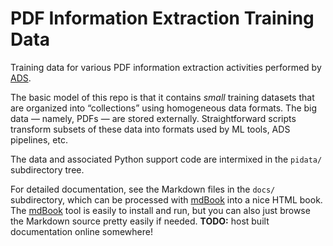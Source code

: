 # PDF Information Extraction Training Data

Training data for various PDF information extraction activities performed by
[ADS].

[ADS]: https://ui.adsabs.harvard.edu/

The basic model of this repo is that it contains *small* training datasets that
are organized into “collections” using homogeneous data formats. The big data —
namely, PDFs — are stored externally. Straightforward scripts transform subsets
of these data into formats used by ML tools, ADS pipelines, etc.

The data and associated Python support code are intermixed in the `pidata/`
subdirectory tree.

For detailed documentation, see the Markdown files in the `docs/` subdirectory,
which can be processed with [mdBook] into a nice HTML book. The [mdBook] tool is
easily to install and run, but you can also just browse the Markdown source
pretty easily if needed. **TODO:** host built documentation online somewhere!

[mdBook]: https://rust-lang.github.io/mdBook/
